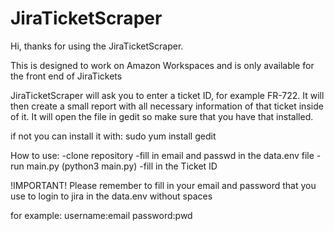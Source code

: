 # JiraTicketScraper

Hi, thanks for using the JiraTicketScraper.

This is designed to work on Amazon Workspaces and is only available for the front end of JiraTickets

JiraTicketScraper will ask you to enter a ticket ID, for example FR-722. It will then create a 
small report with all necessary information of that ticket inside of it. It will open the file
in gedit so make sure that you have that installed.

if not you can install it with: sudo yum install gedit

How to use:
-clone repository
-fill in email and passwd in the data.env file
-run main.py (python3 main.py)
-fill in the Ticket ID

!IMPORTANT!
Please remember to fill in your email and password that you use to login to jira in the data.env without spaces

for example:
username:email
password:pwd